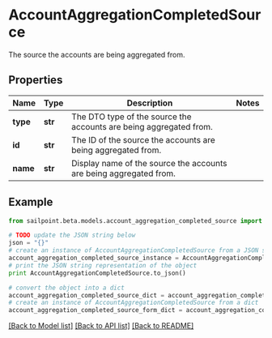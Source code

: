 # AccountAggregationCompletedSource

The source the accounts are being aggregated from.

## Properties

Name | Type | Description | Notes
------------ | ------------- | ------------- | -------------
**type** | **str** | The DTO type of the source the accounts are being aggregated from. | 
**id** | **str** | The ID of the source the accounts are being aggregated from. | 
**name** | **str** | Display name of the source the accounts are being aggregated from. | 

## Example

```python
from sailpoint.beta.models.account_aggregation_completed_source import AccountAggregationCompletedSource

# TODO update the JSON string below
json = "{}"
# create an instance of AccountAggregationCompletedSource from a JSON string
account_aggregation_completed_source_instance = AccountAggregationCompletedSource.from_json(json)
# print the JSON string representation of the object
print AccountAggregationCompletedSource.to_json()

# convert the object into a dict
account_aggregation_completed_source_dict = account_aggregation_completed_source_instance.to_dict()
# create an instance of AccountAggregationCompletedSource from a dict
account_aggregation_completed_source_form_dict = account_aggregation_completed_source.from_dict(account_aggregation_completed_source_dict)
```
[[Back to Model list]](../README.md#documentation-for-models) [[Back to API list]](../README.md#documentation-for-api-endpoints) [[Back to README]](../README.md)


